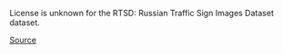 License is unknown for the RTSD: Russian Traffic Sign Images Dataset dataset.

[Source](https://graphics.cs.msu.ru/projects/traffic-sign-recognition.html)